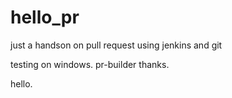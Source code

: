 # hello_pr

just a handson on pull request using jenkins and git

testing on windows.
 pr-builder
thanks.

hello.
